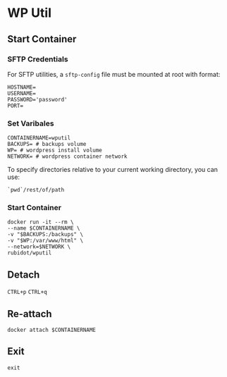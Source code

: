 # WP Util

## Start Container

### SFTP Credentials
For SFTP utilities, a `sftp-config` file must be mounted at root with format:

```
HOSTNAME=
USERNAME=
PASSWORD='password'
PORT=
```

### Set Varibales
```shell
CONTAINERNAME=wputil
BACKUPS= # backups volume
WP= # wordpress install volume
NETWORK= # wordpress container network
```
To specify directories relative to your current working directory,
you can use:
```shell
`pwd`/rest/of/path
```

### Start Container
```shell
docker run -it --rm \
--name $CONTAINERNAME \
-v "$BACKUPS:/backups" \
-v "$WP:/var/www/html" \
--network=$NETWORK \
rubidot/wputil
```

## Detach
`CTRL+p` `CTRL+q`

## Re-attach
```shell
docker attach $CONTAINERNAME
```

## Exit
`exit`
